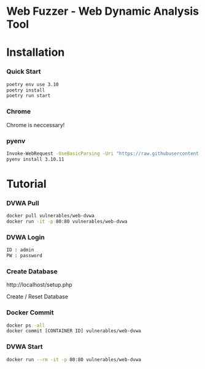 # Web Fuzzer - Web Dynamic Analysis Tool


# Installation


### Quick Start

```sh 
poetry env use 3.10
poetry install
poetry run start
```

### Chrome

Chrome is neccessary!

### pyenv

```sh
Invoke-WebRequest -UseBasicParsing -Uri "https://raw.githubusercontent.com/pyenv-win/pyenv-win/master/pyenv-win/install-pyenv-win.ps1" -OutFile "./install-pyenv-win.ps1"; &"./install-pyenv-win.ps1"
pyenv install 3.10.11 
```

# Tutorial

### DVWA Pull

```sh
docker pull vulnerables/web-dvwa
docker run -it -p 80:80 vulnerables/web-dvwa
```

### DVWA Login

```sh
ID : admin
PW : password
```

### Create Database

http://localhost/setup.php

Create / Reset Database


### Docker Commit

```sh
docker ps -all
docker commit [CONTAINER ID] vulnerables/web-dvwa
```

### DVWA Start

```sh
docker run --rm -it -p 80:80 vulnerables/web-dvwa
```



